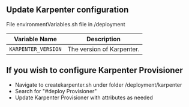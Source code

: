 
## Update Karpenter configuration 

File environmentVariables.sh file in /deployment

| Variable Name               | Description                                                                                         |
|-----------------------------|-----------------------------------------------------------------------------------------------------|
| `KARPENTER_VERSION`         | The version of Karpenter.                                                                           |


## If you wish to configure Karpenter Provisioner

- Navigate to createkarpenter.sh under folder /deployment/karpenter
- Search for "#deploy Provisioner"
- Update Karpenter Provisioner with attributes as needed 